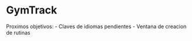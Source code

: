 # GymTrack

Proximos objetivos: 
      - Claves de idiomas pendientes
      - Ventana de creacion de rutinas
